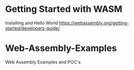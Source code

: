 # Getting Started with WASM
Installing and Hello World
https://webassembly.org/getting-started/developers-guide/

# Web-Assembly-Examples
Web Assembly Examples and POC's
